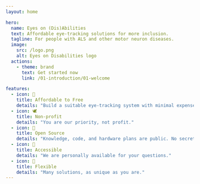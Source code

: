 ```yaml
---
layout: home

hero:
  name: Eyes on (Dis)Abilities
  text: Affordable eye-tracking solutions for more inclusion.
  tagline: For people with ALS and other motor neuron diseases.
  image:
    src: /logo.png
    alt: Eyes on Disabilities logo
  actions:
    - theme: brand
      text: Get started now
      link: /01-introduction/01-welcome

features:
  - icon: 💸
    title: Affordable to Free
    details: "Build a suitable eye-tracking system with minimal expenses."
  - icon: 🕊️
    title: Non-profit
    details: "You are our priority, not profit."
  - icon: 📖
    title: Open Source
    details: "Knowledge, code, and hardware plans are public. No secrets."
  - icon: 🙋
    title: Accessible
    details: "We are personally available for your questions."
  - icon: 💪
    title: Flexible
    details: "Many solutions, as unique as you are."
---
```


<a rel="me" href="https://cccwi.social/@eyes_on_disabilities" hidden>A hidden link to our Mastodon so we get the verification there.</a>
